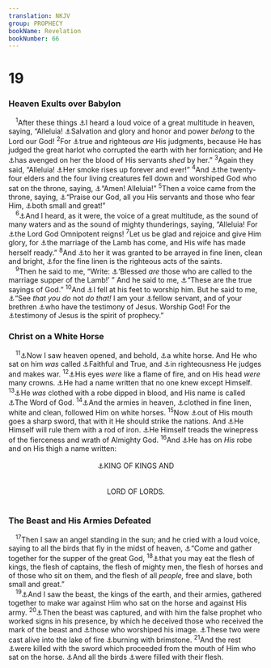 ```yaml
---
translation: NKJV
group: PROPHECY
bookName: Revelation 
bookNumber: 66
---
```


<div class="title"><h1>19</h1><h3>Heaven Exults over Babylon</h3></div>
<span class="verse kh_19_1"> <sup>1</sup>After these things <a data-toggle="tooltip" data-placement="bottom" title="Jer. 51:48; Rev. 11:15; 19:6">⚓</a>I heard a loud voice of a great multitude in heaven, saying, “Alleluia! <a data-toggle="tooltip" data-placement="bottom" title="Rev. 4:11">⚓</a>Salvation and glory and honor and power <i>belong</i> to the Lord our God! </span>
<span class="verse kh_19_2"><sup>2</sup>For <a data-toggle="tooltip" data-placement="bottom" title="Rev. 15:3; 16:7">⚓</a>true and righteous <i>are</i> His judgments, because He has judged the great harlot who corrupted the earth with her fornication; and He <a data-toggle="tooltip" data-placement="bottom" title="Deut. 32:43; 2 Kin. 9:7; Luke 18:7, 8; Rev. 6:10">⚓</a>has avenged on her the blood of His servants <i>shed</i> by her.” </span>
<span class="verse kh_19_3"><sup>3</sup>Again they said, “Alleluia! <a data-toggle="tooltip" data-placement="bottom" title="Is. 34:10; Rev. 14:11">⚓</a>Her smoke rises up forever and ever!” </span>
<span class="verse kh_19_4"><sup>4</sup>And <a data-toggle="tooltip" data-placement="bottom" title="Rev. 4:4, 6, 10">⚓</a>the twenty-four elders and the four living creatures fell down and worshiped God who sat on the throne, saying, <a data-toggle="tooltip" data-placement="bottom" title="1 Chr. 16:36">⚓</a>“Amen! Alleluia!” </span>
<span class="verse kh_19_5"><sup>5</sup>Then a voice came from the throne, saying, <a data-toggle="tooltip" data-placement="bottom" title="Ps. 134:1">⚓</a>“Praise our God, all you His servants and those who fear Him, <a data-toggle="tooltip" data-placement="bottom" title="Rev. 11:18">⚓</a>both small and great!”<br/></span>
<span class="verse kh_19_6"> <sup>6</sup><a data-toggle="tooltip" data-placement="bottom" title="Ezek. 1:24; Rev. 1:15; 14:2">⚓</a>And I heard, as it were, the voice of a great multitude, as the sound of many waters and as the sound of mighty thunderings, saying, “Alleluia! For <a data-toggle="tooltip" data-placement="bottom" title="Rev. 11:15">⚓</a>the Lord God Omnipotent reigns! </span>
<span class="verse kh_19_7"><sup>7</sup>Let us be glad and rejoice and give Him glory, for <a data-toggle="tooltip" data-placement="bottom" title="(Matt. 22:2; 25:10); Luke 12:36; John 3:29; (2 Cor. 11:2); Eph. 5:23, 32; Rev. 19:9">⚓</a>the marriage of the Lamb has come, and His wife has made herself ready.” </span>
<span class="verse kh_19_8"><sup>8</sup>And <a data-toggle="tooltip" data-placement="bottom" title="Ps. 45:13; Ezek. 16:10">⚓</a>to her it was granted to be arrayed in fine linen, clean and bright, <a data-toggle="tooltip" data-placement="bottom" title="Ps. 132:9">⚓</a>for the fine linen is the righteous acts of the saints.<br/></span>
<span class="verse kh_19_9"> <sup>9</sup>Then he said to me, “Write: <a data-toggle="tooltip" data-placement="bottom" title="Matt. 22:2; Luke 14:15">⚓</a>‘Blessed <i>are</i> those who are called to the marriage supper of the Lamb!’ ” And he said to me, <a data-toggle="tooltip" data-placement="bottom" title="Rev. 22:6">⚓</a>“These are the true sayings of God.” </span>
<span class="verse kh_19_10"><sup>10</sup>And <a data-toggle="tooltip" data-placement="bottom" title="Rev. 22:8">⚓</a>I fell at his feet to worship him. But he said to me, <a data-toggle="tooltip" data-placement="bottom" title="Acts 10:26; Rev. 22:9">⚓</a>“See <i>that</i> <i>you</i> <i>do</i> not <i>do</i> <i>that!</i> I am your <a data-toggle="tooltip" data-placement="bottom" title="(Heb. 1:14)">⚓</a>fellow servant, and of your brethren <a data-toggle="tooltip" data-placement="bottom" title="1 John 5:10">⚓</a>who have the testimony of Jesus. Worship God! For the <a data-toggle="tooltip" data-placement="bottom" title="Luke 24:27; John 5:39">⚓</a>testimony of Jesus is the spirit of prophecy.”<br/></span>
<div class="title"><h3>Christ on a White Horse</h3></div>
<span class="verse kh_19_11"> <sup>11</sup><a data-toggle="tooltip" data-placement="bottom" title="Rev. 15:5">⚓</a>Now I saw heaven opened, and behold, <a data-toggle="tooltip" data-placement="bottom" title="Ps. 45:3, 4; Rev. 6:2; 19:19, 21">⚓</a>a white horse. And He who sat on him <i>was</i> called <a data-toggle="tooltip" data-placement="bottom" title="Rev. 3:7, 14">⚓</a>Faithful and True, and <a data-toggle="tooltip" data-placement="bottom" title="Ps. 96:13; Is. 11:4">⚓</a>in righteousness He judges and makes war. </span>
<span class="verse kh_19_12"><sup>12</sup><a data-toggle="tooltip" data-placement="bottom" title="Dan. 10:6; Rev. 1:14">⚓</a>His eyes <i>were</i> like a flame of fire, and on His head <i>were</i> many crowns. <a data-toggle="tooltip" data-placement="bottom" title="Rev. 2:17; 19:16">⚓</a>He had a name written that no one knew except Himself. </span>
<span class="verse kh_19_13"><sup>13</sup><a data-toggle="tooltip" data-placement="bottom" title="Is. 63:2, 3">⚓</a>He <i>was</i> clothed with a robe dipped in blood, and His name is called <a data-toggle="tooltip" data-placement="bottom" title="(John 1:1, 14)">⚓</a>The Word of God. </span>
<span class="verse kh_19_14"><sup>14</sup><a data-toggle="tooltip" data-placement="bottom" title="Rev. 14:20">⚓</a>And the armies in heaven, <a data-toggle="tooltip" data-placement="bottom" title="Matt. 28:3">⚓</a>clothed in fine linen, white and clean, followed Him on white horses. </span>
<span class="verse kh_19_15"><sup>15</sup>Now <a data-toggle="tooltip" data-placement="bottom" title="Is. 11:4; 2 Thess. 2:8; Rev. 1:16">⚓</a>out of His mouth goes a sharp sword, that with it He should strike the nations. And <a data-toggle="tooltip" data-placement="bottom" title="Ps. 2:8, 9">⚓</a>He Himself will rule them with a rod of iron. <a data-toggle="tooltip" data-placement="bottom" title="Is. 63:3–6; Rev. 14:20">⚓</a>He Himself treads the winepress of the fierceness and wrath of Almighty God. </span>
<span class="verse kh_19_16"><sup>16</sup>And <a data-toggle="tooltip" data-placement="bottom" title="Rev. 2:17; 19:12">⚓</a>He has on <i>His</i> robe and on His thigh a name written:<br/> <aside style="text-align:center;"><a data-toggle="tooltip" data-placement="bottom" title="Dan. 2:47">⚓</a>KING OF KINGS AND</aside><br/> <aside style="text-align:center;">LORD OF LORDS.</aside><br/></span>
<div class="title"><h3>The Beast and His Armies Defeated</h3></div>
<span class="verse kh_19_17"> <sup>17</sup>Then I saw an angel standing in the sun; and he cried with a loud voice, saying to all the birds that fly in the midst of heaven, <a data-toggle="tooltip" data-placement="bottom" title="1 Sam. 17:44; Jer. 12:9; Ezek. 39:17">⚓</a>“Come and gather together for the supper of the great God, </span>
<span class="verse kh_19_18"><sup>18</sup><a data-toggle="tooltip" data-placement="bottom" title="Ezek. 39:18–20">⚓</a>that you may eat the flesh of kings, the flesh of captains, the flesh of mighty men, the flesh of horses and of those who sit on them, and the flesh of all <i>people,</i> free and slave, both small and great.”<br/></span>
<span class="verse kh_19_19"> <sup>19</sup><a data-toggle="tooltip" data-placement="bottom" title="Rev. 16:13–16">⚓</a>And I saw the beast, the kings of the earth, and their armies, gathered together to make war against Him who sat on the horse and against His army. </span>
<span class="verse kh_19_20"><sup>20</sup><a data-toggle="tooltip" data-placement="bottom" title="Rev. 16:13">⚓</a>Then the beast was captured, and with him the false prophet who worked signs in his presence, by which he deceived those who received the mark of the beast and <a data-toggle="tooltip" data-placement="bottom" title="Rev. 13:8, 12, 13">⚓</a>those who worshiped his image. <a data-toggle="tooltip" data-placement="bottom" title="Is. 30:33; Dan. 7:11">⚓</a>These two were cast alive into the lake of fire <a data-toggle="tooltip" data-placement="bottom" title="Rev. 14:10">⚓</a>burning with brimstone. </span>
<span class="verse kh_19_21"><sup>21</sup>And the rest <a data-toggle="tooltip" data-placement="bottom" title="Rev. 19:15">⚓</a>were killed with the sword which proceeded from the mouth of Him who sat on the horse. <a data-toggle="tooltip" data-placement="bottom" title="Rev. 19:17, 18">⚓</a>And all the birds <a data-toggle="tooltip" data-placement="bottom" title="Rev. 17:16">⚓</a>were filled with their flesh.<br/></span>
